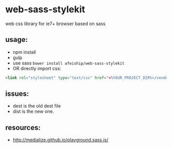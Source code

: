 # web-sass-stylekit
web css library for ie7+ browser based on sass


## usage:
+ npm install
+ gulp
+ use sass `bower install afeiship/web-sass-stylekit`
+ OR directly import css:
```html
<link rel="stylesheet" type="text/css" href="<%YOUR_PROJECT_DIR%>/vendor/web-sass-stylekit/dist/css/style.css"/>
```

## issues:
+ dest is the old dest file
+ dist is the new one.

## resources:
+ http://medialize.github.io/playground.sass.js/
